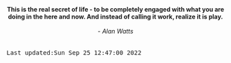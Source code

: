 
<div align="center"><b><span>This is the real secret of life - to be completely engaged with what you are doing in the here and now. And instead of calling it work, realize it is play.</span></b><br><br><i> - Alan Watts</i></div>
<br><br><kbd>Last updated:Sun Sep 25 12:47:00 2022</kbd>